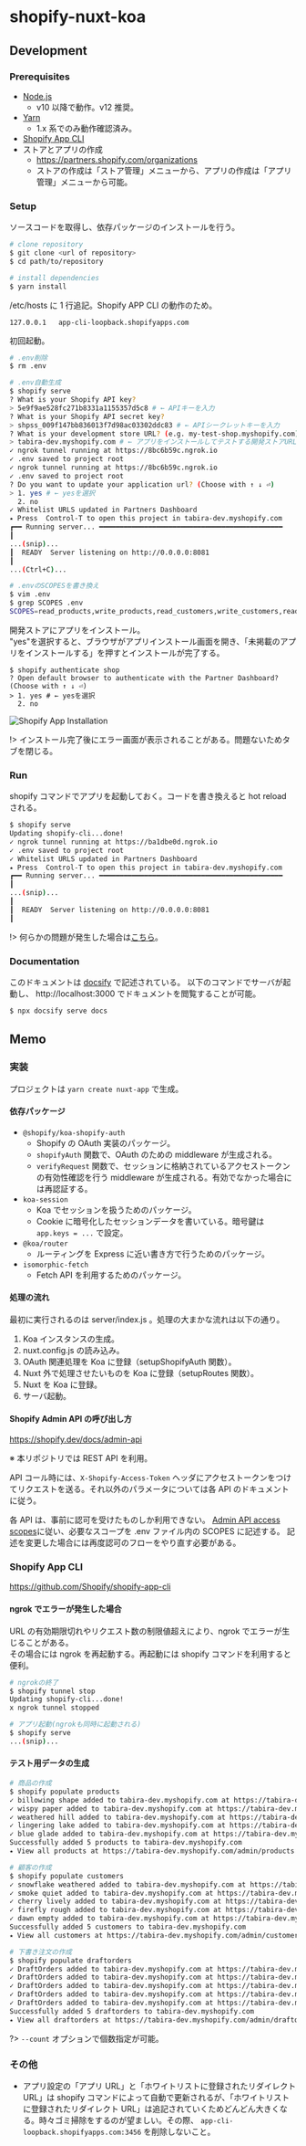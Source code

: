 # shopify-nuxt-koa

## Development

### Prerequisites

- [Node.js](https://nodejs.org/)
  - v10 以降で動作。v12 推奨。
- [Yarn](https://classic.yarnpkg.com/)
  - 1.x 系でのみ動作確認済み。
- [Shopify App CLI](https://github.com/Shopify/shopify-app-cli)
- ストアとアプリの作成
  - https://partners.shopify.com/organizations
  - ストアの作成は「ストア管理」メニューから、アプリの作成は「アプリ管理」メニューから可能。

### Setup

ソースコードを取得し、依存パッケージのインストールを行う。

```bash
# clone repository
$ git clone <url of repository>
$ cd path/to/repository

# install dependencies
$ yarn install
```

/etc/hosts に 1 行追記。Shopify APP CLI の動作のため。

```
127.0.0.1   app-cli-loopback.shopifyapps.com
```

初回起動。

```bash
# .env削除
$ rm .env

# .env自動生成
$ shopify serve
? What is your Shopify API key?
> 5e9f9ae528fc271b8331a1155357d5c8 # ← APIキーを入力
? What is your Shopify API secret key?
> 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 # ← APIシークレットキーを入力
? What is your development store URL? (e.g. my-test-shop.myshopify.com)
> tabira-dev.myshopify.com # ← アプリをインストールしてテストする開発ストアURLを入力
✓ ngrok tunnel running at https://8bc6b59c.ngrok.io
✓ .env saved to project root
✓ ngrok tunnel running at https://8bc6b59c.ngrok.io
✓ .env saved to project root
? Do you want to update your application url? (Choose with ↑ ↓ ⏎)
> 1. yes # ← yesを選択
  2. no
✓ Whitelist URLS updated in Partners Dashboard
⭑ Press  Control-T to open this project in tabira-dev.myshopify.com
┏━━ Running server... ━━━━━━━━━━━━━━━━━━━━━━━━━━━━━━━━━━━━━━━━━━━━━
┃
...(snip)...
┃  READY  Server listening on http://0.0.0.0:8081
┃
...(Ctrl+C)...

# .envのSCOPESを書き換え
$ vim .env
$ grep SCOPES .env
SCOPES=read_products,write_products,read_customers,write_customers,read_orders,write_orders,read_draft_orders,write_draft_orders
```

開発ストアにアプリをインストール。  
"yes"を選択すると、ブラウザがアプリインストール画面を開き、「未掲載のアプリをインストールする」を押すとインストールが完了する。

```
$ shopify authenticate shop
? Open default browser to authenticate with the Partner Dashboard? (Choose with ↑ ↓ ⏎)
> 1. yes # ← yesを選択
  2. no
```

![Shopify App Installation](./images/shopify-app-installation.png)

!> インストール完了後にエラー画面が表示されることがある。問題ないためタブを閉じる。

### Run

shopify コマンドでアプリを起動しておく。コードを書き換えると hot reload される。

```bash
$ shopify serve
Updating shopify-cli...done!
✓ ngrok tunnel running at https://ba1dbe0d.ngrok.io
✓ .env saved to project root
✓ Whitelist URLS updated in Partners Dashboard
⭑ Press  Control-T to open this project in tabira-dev.myshopify.com
┏━━ Running server... ━━━━━━━━━━━━━━━━━━━━━━━━━━━━━━━━━━━━━━━━━━━━━
┃
...(snip)...
┃
┃  READY  Server listening on http://0.0.0.0:8081
┃
```

!> 何らかの問題が発生した場合は[こちら](?id=shopify-app-cli)。

### Documentation

このドキュメントは [docsify](https://docsify.js.org/) で記述されている。
以下のコマンドでサーバが起動し、 http://localhost:3000 でドキュメントを閲覧することが可能。

```bash
$ npx docsify serve docs
```

## Memo

### 実装

プロジェクトは `yarn create nuxt-app` で生成。

#### 依存パッケージ

- `@shopify/koa-shopify-auth`
  - Shopify の OAuth 実装のパッケージ。
  - `shopifyAuth` 関数で、OAuth のための middleware が生成される。
  - `verifyRequest` 関数で、セッションに格納されているアクセストークンの有効性確認を行う middleware が生成される。有効でなかった場合には再認証する。
- `koa-session`
  - Koa でセッションを扱うためのパッケージ。
  - Cookie に暗号化したセッションデータを書いている。暗号鍵は `app.keys = ...` で設定。
- `@koa/router`
  - ルーティングを Express に近い書き方で行うためのパッケージ。
- `isomorphic-fetch`
  - Fetch API を利用するためのパッケージ。

#### 処理の流れ

最初に実行されるのは server/index.js 。処理の大まかな流れは以下の通り。

1. Koa インスタンスの生成。
2. nuxt.config.js の読み込み。
3. OAuth 関連処理を Koa に登録（setupShopifyAuth 関数）。
4. Nuxt 外で処理させたいものを Koa に登録（setupRoutes 関数）。
5. Nuxt を Koa に登録。
6. サーバ起動。

#### Shopify Admin API の呼び出し方

https://shopify.dev/docs/admin-api

※ 本リポジトリでは REST API を利用。

API コール時には、`X-Shopify-Access-Token` ヘッダにアクセストークンをつけてリクエストを送る。それ以外のパラメータについては各 API のドキュメントに従う。

各 API は、事前に認可を受けたものしか利用できない。
[Admin API access scopes](https://shopify.dev/docs/admin-api/access-scopes)に従い、必要なスコープを .env ファイル内の SCOPES に記述する。
記述を変更した場合には再度認可のフローをやり直す必要がある。

### Shopify App CLI

https://github.com/Shopify/shopify-app-cli

#### ngrok でエラーが発生した場合

URL の有効期限切れやリクエスト数の制限値超えにより、ngrok でエラーが生じることがある。  
その場合には ngrok を再起動する。再起動には shopify コマンドを利用すると便利。

```bash
# ngrokの終了
$ shopify tunnel stop
Updating shopify-cli...done!
x ngrok tunnel stopped

# アプリ起動(ngrokも同時に起動される)
$ shopify serve
...(snip)...
```

#### テスト用データの生成

```bash
# 商品の作成
$ shopify populate products
✓ billowing shape added to tabira-dev.myshopify.com at https://tabira-dev.myshopify.com/admin/products/4659748438147
✓ wispy paper added to tabira-dev.myshopify.com at https://tabira-dev.myshopify.com/admin/products/4659748470915
✓ weathered hill added to tabira-dev.myshopify.com at https://tabira-dev.myshopify.com/admin/products/4659748536451
✓ lingering lake added to tabira-dev.myshopify.com at https://tabira-dev.myshopify.com/admin/products/4659748601987
✓ blue glade added to tabira-dev.myshopify.com at https://tabira-dev.myshopify.com/admin/products/4659748667523
Successfully added 5 products to tabira-dev.myshopify.com
⭑ View all products at https://tabira-dev.myshopify.com/admin/products

# 顧客の作成
$ shopify populate customers
✓ snowflake weathered added to tabira-dev.myshopify.com at https://tabira-dev.myshopify.com/admin/customers/3089832378499
✓ smoke quiet added to tabira-dev.myshopify.com at https://tabira-dev.myshopify.com/admin/customers/3089832575107
✓ cherry lively added to tabira-dev.myshopify.com at https://tabira-dev.myshopify.com/admin/customers/3089832706179
✓ firefly rough added to tabira-dev.myshopify.com at https://tabira-dev.myshopify.com/admin/customers/3089832902787
✓ dawn empty added to tabira-dev.myshopify.com at https://tabira-dev.myshopify.com/admin/customers/3089833132163
Successfully added 5 customers to tabira-dev.myshopify.com
⭑ View all customers at https://tabira-dev.myshopify.com/admin/customers

# 下書き注文の作成
$ shopify populate draftorders
✓ DraftOrders added to tabira-dev.myshopify.com at https://tabira-dev.myshopify.com/admin/draft_orders/536620925059
✓ DraftOrders added to tabira-dev.myshopify.com at https://tabira-dev.myshopify.com/admin/draft_orders/536620957827
✓ DraftOrders added to tabira-dev.myshopify.com at https://tabira-dev.myshopify.com/admin/draft_orders/536620990595
✓ DraftOrders added to tabira-dev.myshopify.com at https://tabira-dev.myshopify.com/admin/draft_orders/536621023363
✓ DraftOrders added to tabira-dev.myshopify.com at https://tabira-dev.myshopify.com/admin/draft_orders/536621056131
Successfully added 5 draftorders to tabira-dev.myshopify.com
⭑ View all draftorders at https://tabira-dev.myshopify.com/admin/draftorders
```

?> `--count` オプションで個数指定が可能。

### その他

- アプリ設定の「アプリ URL」と「ホワイトリストに登録されたリダイレクト URL」は shopify コマンドによって自動で更新されるが、「ホワイトリストに登録されたリダイレクト URL」は追記されていくためどんどん大きくなる。時々ゴミ掃除をするのが望ましい。その際、 `app-cli-loopback.shopifyapps.com:3456` を削除しないこと。
